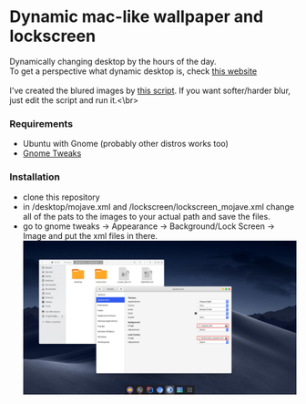# Dynamic mac-like wallpaper and lockscreen</br>
Dynamically changing desktop by the hours of the day.</br>
To get a perspective what dynamic desktop is, check [this website](https://dynamicwallpaper.club/)</br>
</br>
I've created the blured images by [this script](https://github.com/Vergil333/dynamic-mac-like-wallpaper-and-lockscreen/blob/master/create_blur.sh). If you want softer/harder blur, just edit the script and run it.<\br>
### Requirements
- Ubuntu with Gnome (probably other distros works too)
- [Gnome Tweaks](https://itsfoss.com/gnome-tweak-tool/)
### Installation
- clone this repository
- in /desktop/mojave.xml and /lockscreen/lockscreen_mojave.xml change all of the pats to the images to your actual path and save the files.
- go to gnome tweaks -> Appearance -> Background/Lock Screen -> Image and put the xml files in there.
![tweaks.png](https://github.com/Vergil333/dynamic-mac-like-wallpaper-and-lockscreen/blob/master/tweaks.png)
